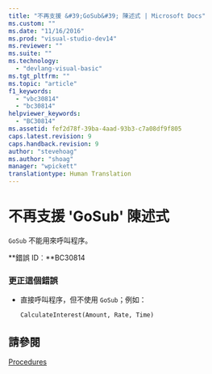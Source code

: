 ```yaml
---
title: "不再支援 &#39;GoSub&#39; 陳述式 | Microsoft Docs"
ms.custom: ""
ms.date: "11/16/2016"
ms.prod: "visual-studio-dev14"
ms.reviewer: ""
ms.suite: ""
ms.technology: 
  - "devlang-visual-basic"
ms.tgt_pltfrm: ""
ms.topic: "article"
f1_keywords: 
  - "vbc30814"
  - "bc30814"
helpviewer_keywords: 
  - "BC30814"
ms.assetid: fef2d78f-39ba-4aad-93b3-c7a08df9f805
caps.latest.revision: 9
caps.handback.revision: 9
author: "stevehoag"
ms.author: "shoag"
manager: "wpickett"
translationtype: Human Translation
---
```

# 不再支援 &#39;GoSub&#39; 陳述式
`GoSub` 不能用來呼叫程序。  
  
 **錯誤 ID︰**BC30814  
  
### 更正這個錯誤  
  
-   直接呼叫程序，但不使用 `GoSub`；例如：  
  
    ```  
    CalculateInterest(Amount, Rate, Time)  
    ```  
  
## 請參閱  
 [Procedures](../../visual-basic/programming-guide/language-features/procedures/index.md)